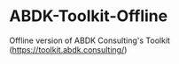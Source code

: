 # ABDK-Toolkit-Offline
Offline version of ABDK Consulting's Toolkit (https://toolkit.abdk.consulting/)

